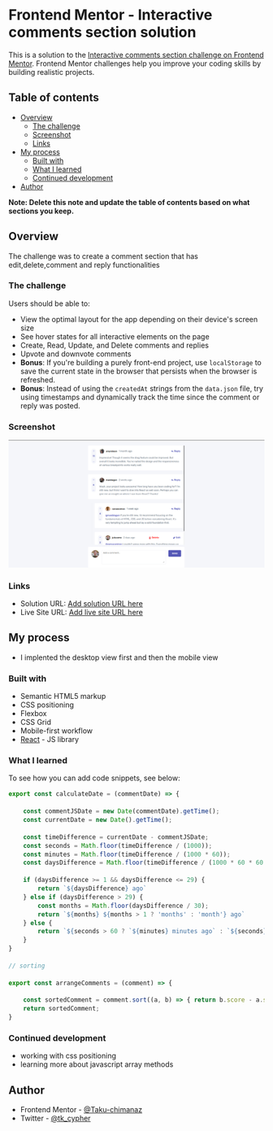 # Frontend Mentor - Interactive comments section solution

This is a solution to the [Interactive comments section challenge on Frontend Mentor](https://www.frontendmentor.io/challenges/interactive-comments-section-iG1RugEG9). Frontend Mentor challenges help you improve your coding skills by building realistic projects. 

## Table of contents

- [Overview](#overview)
  - [The challenge](#the-challenge)
  - [Screenshot](#screenshot)
  - [Links](#links)
- [My process](#my-process)
  - [Built with](#built-with)
  - [What I learned](#what-i-learned)
  - [Continued development](#continued-development)
- [Author](#author)

**Note: Delete this note and update the table of contents based on what sections you keep.**

## Overview
The challenge was to create a comment section that has edit,delete,comment and reply functionalities
### The challenge

Users should be able to:

- View the optimal layout for the app depending on their device's screen size
- See hover states for all interactive elements on the page
- Create, Read, Update, and Delete comments and replies
- Upvote and downvote comments
- **Bonus**: If you're building a purely front-end project, use `localStorage` to save the current state in the browser that persists when the browser is refreshed.
- **Bonus**: Instead of using the `createdAt` strings from the `data.json` file, try using timestamps and dynamically track the time since the comment or reply was posted.

### Screenshot

![](./desktop2.png)


### Links

- Solution URL: [Add solution URL here](https://your-solution-url.com)
- Live Site URL: [Add live site URL here](https://your-live-site-url.com)

## My process
- I implented the desktop view first and then the mobile view
### Built with

- Semantic HTML5 markup
- CSS positioning
- Flexbox
- CSS Grid
- Mobile-first workflow
- [React](https://reactjs.org/) - JS library


### What I learned


To see how you can add code snippets, see below:

```js
export const calculateDate = (commentDate) => {

    const commentJSDate = new Date(commentDate).getTime();
    const currentDate = new Date().getTime();

    const timeDifference = currentDate - commentJSDate;
    const seconds = Math.floor(timeDifference / (1000));
    const minutes = Math.floor(timeDifference / (1000 * 60));
    const daysDifference = Math.floor(timeDifference / (1000 * 60 * 60 * 24));

    if (daysDifference >= 1 && daysDifference <= 29) {
        return `${daysDifference} ago`
    } else if (daysDifference > 29) {
        const months = Math.floor(daysDifference / 30);
        return `${months} ${months > 1 ? 'months' : 'month'} ago`
    } else {
        return `${seconds > 60 ? `${minutes} minutes ago` : `${seconds} seconds ago`}`
    }
}

// sorting

export const arrangeComments = (comment) => {

    const sortedComment = comment.sort((a, b) => { return b.score - a.score });
    return sortedComment;
}


```

### Continued development

- working with css positioning
- learning more about javascript array methods


## Author

- Frontend Mentor - [@Taku-chimanaz](https://www.frontendmentor.io/profile/Taku-chimanaz)
- Twitter - [@tk_cypher](https://www.twitter.com/tk_cypher)
